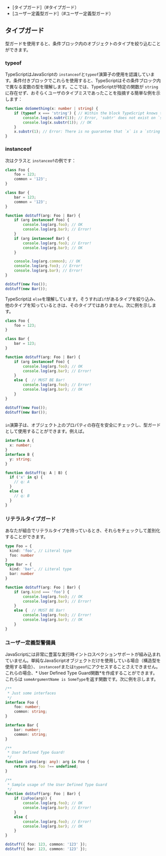 * [タイプガード]（#タイプガード）
* [ユーザー定義型ガード]（#ユーザー定義型ガード）

## タイプガード
型ガードを使用すると、条件ブロック内のオブジェクトのタイプを絞り込むことができます。


### typeof

TypeScriptはJavaScriptの `instanceof`と`typeof`演算子の使用を認識しています。条件付きブロックでこれらを使用すると、TypeScriptはその条件ブロック内で異なる変数の型を理解します。ここでは、TypeScriptが特定の関数が `string`に存在せず、おそらくユーザのタイプミスであったことを指摘する簡単な例を示します：

```ts
function doSomething(x: number | string) {
    if (typeof x === 'string') { // Within the block TypeScript knows that `x` must be a string
        console.log(x.subtr(1)); // Error, 'subtr' does not exist on `string`
        console.log(x.substr(1)); // OK
    }
    x.substr(1); // Error: There is no guarantee that `x` is a `string`
}
```

### instanceof

次はクラスと `instanceof`の例です：

```ts
class Foo {
    foo = 123;
    common = '123';
}

class Bar {
    bar = 123;
    common = '123';
}

function doStuff(arg: Foo | Bar) {
    if (arg instanceof Foo) {
        console.log(arg.foo); // OK
        console.log(arg.bar); // Error!
    }
    if (arg instanceof Bar) {
        console.log(arg.foo); // Error!
        console.log(arg.bar); // OK
    }

    console.log(arg.common); // OK
    console.log(arg.foo); // Error!
    console.log(arg.bar); // Error!
}

doStuff(new Foo());
doStuff(new Bar());
```

TypeScriptは `else`を理解しています。そうすれば`if`があるタイプを絞り込み、他のタイプを知っているときは、そのタイプではありません。次に例を示します。

```ts
class Foo {
    foo = 123;
}

class Bar {
    bar = 123;
}

function doStuff(arg: Foo | Bar) {
    if (arg instanceof Foo) {
        console.log(arg.foo); // OK
        console.log(arg.bar); // Error!
    }
    else {  // MUST BE Bar!
        console.log(arg.foo); // Error!
        console.log(arg.bar); // OK
    }
}

doStuff(new Foo());
doStuff(new Bar());
```

### 

`in`演算子は、オブジェクト上のプロパティの存在を安全にチェックし、型ガードとして使用することができます。例えば。

```ts
interface A {
  x: number;
}
interface B {
  y: string;
}

function doStuff(q: A | B) {
  if ('x' in q) {
    // q: A
  }
  else {
    // q: B
  }
}
```

### リテラルタイプガード

あなたが組合でリテラルタイプを持っているとき、それらをチェックして差別化することができます。

```ts
type Foo = {
  kind: 'foo', // Literal type 
  foo: number
}
type Bar = {
  kind: 'bar', // Literal type 
  bar: number
}

function doStuff(arg: Foo | Bar) {
    if (arg.kind === 'foo') {
        console.log(arg.foo); // OK
        console.log(arg.bar); // Error!
    }
    else {  // MUST BE Bar!
        console.log(arg.foo); // Error!
        console.log(arg.bar); // OK
    }
}
```

### ユーザー定義型警備員
JavaScriptには非常に豊富な実行時イントロスペクションサポートが組み込まれていません。単純なJavaScriptオブジェクトだけを使用している場合（構造型を使用する場合）、 `instanceof`または`typeof`にアクセスすることさえできません。これらの場合、* User Defined Type Guard関数*を作成することができます。これらは `someArgumentName is SomeType`を返す関数です。次に例を示します。

```ts
/**
 * Just some interfaces
 */
interface Foo {
    foo: number;
    common: string;
}

interface Bar {
    bar: number;
    common: string;
}

/**
 * User Defined Type Guard!
 */
function isFoo(arg: any): arg is Foo {
    return arg.foo !== undefined;
}

/**
 * Sample usage of the User Defined Type Guard
 */
function doStuff(arg: Foo | Bar) {
    if (isFoo(arg)) {
        console.log(arg.foo); // OK
        console.log(arg.bar); // Error!
    }
    else {
        console.log(arg.foo); // Error!
        console.log(arg.bar); // OK
    }
}

doStuff({ foo: 123, common: '123' });
doStuff({ bar: 123, common: '123' });
```

